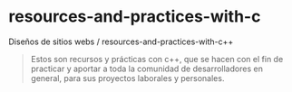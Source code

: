 # resources-and-practices-with-c

Diseños de sitios webs / resources-and-practices-with-c++
> Estos son recursos y prácticas con c++, que se hacen con el fin de practicar y aportar a toda la comunidad de desarrolladores en general, para sus proyectos laborales y personales.
